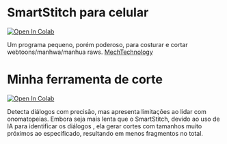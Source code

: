 # SmartStitch para celular
[![Open In Colab](https://colab.research.google.com/assets/colab-badge.svg)](https://colab.research.google.com/github/xmks-colab/SmartCutter/blob/main/SmartStitch_para_celular.ipynb)

Um programa pequeno, porém poderoso, para costurar e cortar webtoons/manhwa/manhua raws.
[MechTechnology](https://github.com/MechTechnology/SmartStitch)


# Minha ferramenta de corte
[![Open In Colab](https://colab.research.google.com/assets/colab-badge.svg)](https://colab.research.google.com/github/xmks-colab/SmartCutter/blob/main/modelo.ipynb)


Detecta diálogos com precisão, mas apresenta limitações ao lidar com onomatopeias. Embora seja mais lenta que o SmartStitch, devido ao uso de IA para identificar os diálogos , ela gerar cortes com tamanhos muito próximos ao especificado, resultando em menos fragmentos no total.
